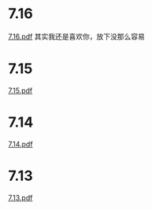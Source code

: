 ﻿# 7.16
[7.16.pdf](http://7xrilq.com1.z0.glb.clouddn.com/716.pdf)
其实我还是喜欢你，放下没那么容易
# 7.15
[7.15.pdf](http://7xrilq.com1.z0.glb.clouddn.com/715.pdf)
# 7.14
[7.14.pdf](http://7xrilq.com1.z0.glb.clouddn.com/714.pdf)
# 7.13
[7.13.pdf](http://7xrilq.com1.z0.glb.clouddn.com/713.pdf)
